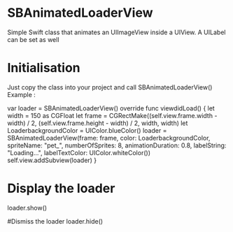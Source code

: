 # SBAnimatedLoaderView
Simple Swift class that animates an UIImageView inside a UIView. A UILabel can be set as well

# Initialisation
Just copy the class into your project and call SBAnimatedLoaderView()
Example :

var loader = SBAnimatedLoaderView()
override func viewdidLoad() {
let width = 150 as CGFloat
let frame = CGRectMake((self.view.frame.width - width) / 2, (self.view.frame.height - width) / 2, width, width)
let LoaderbackgroundColor = UIColor.blueColor()
loader = SBAnimatedLoaderView(frame: frame, color: LoaderbackgroundColor, spriteName: "pet_", numberOfSprites: 8, animationDuration: 0.8, labelString: "Loading...", labelTextColor: UIColor.whiteColor())
self.view.addSubview(loader)
}
# Display the loader
loader.show()

#Dismiss the loader
loader.hide()
